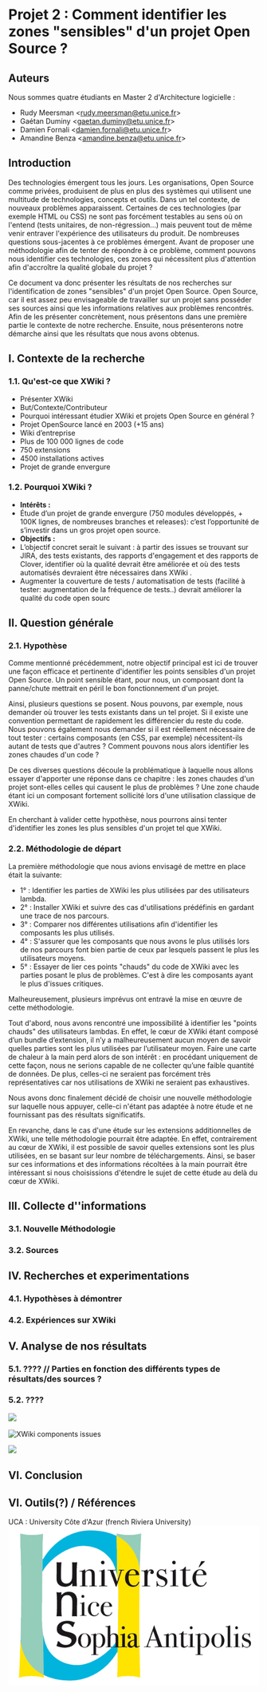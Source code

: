 # Projet 2 : Comment identifier les zones "sensibles" d'un projet Open Source ?

## Auteurs 

Nous sommes quatre étudiants en Master 2 d'Architecture logicielle : 

* Rudy Meersman &lt;rudy.meersman@etu.unice.fr&gt;
* Gaétan Duminy &lt;gaetan.duminy@etu.unice.fr&gt;
* Damien Fornali &lt;damien.fornali@etu.unice.fr&gt;
* Amandine Benza &lt;amandine.benza@etu.unice.fr&gt;

## Introduction

Des technologies émergent tous les jours. Les organisations, Open Source comme privées, produisent de plus en plus des systèmes qui utilisent une multitude de technologies, concepts et outils. Dans un tel contexte, de nouveaux problèmes apparaissent. Certaines de ces technologies \(par exemple HTML ou CSS\) ne sont pas forcément testables au sens où on l'entend \(tests unitaires, de non-régression...\) mais peuvent tout de même venir entraver l'expérience des utilisateurs du produit. De nombreuses questions sous-jacentes à ce problèmes émergent. Avant de proposer une méthodologie afin de tenter de répondre à ce problème, comment pouvons nous identifier ces technologies, ces zones qui nécessitent plus d'attention afin d'accroître la qualité globale du projet ?

Ce document va donc présenter les résultats de nos recherches sur l'identification de zones "sensibles" d'un projet Open Source. Open Source, car il est assez peu envisageable de travailler sur un projet sans posséder ses sources ainsi que les informations relatives aux problèmes rencontrés. Afin de les présenter concrètement, nous présentons dans une première partie le contexte de notre recherche. Ensuite, nous présenterons notre démarche ainsi que les résultats que nous avons obtenus.

## I. Contexte de la recherche

### 1.1. Qu'est-ce que XWiki ? <a id="docs-internal-guid-e7045e26-7fff-fbe0-966c-c04c74baeec5"></a>

* Présenter XWiki
* But/Contexte/Contributeur
* Pourquoi intéressant étudier XWiki et projets Open Source en général ? 
* Projet OpenSource lancé en 2003 \(+15 ans\)
* Wiki d’entreprise
* Plus de 100 000 lignes de code
* 750 extensions
* 4500 installations actives
* Projet de grande envergure

### 1.2. Pourquoi XWiki ?

* **Intérêts :**
* Étude d’un projet de grande envergure \(750 modules développés, + 100K lignes, de nombreuses branches et releases\): c’est l’opportunité de s’investir dans un gros projet open source. 
* **Objectifs :** 
* L’objectif concret serait le suivant : à partir des issues se trouvant sur JIRA, des tests existants, des rapports d'engagement et des rapports de Clover, identifier où la qualité devrait être améliorée et où des tests automatisés devraient être nécessaires dans XWiki .
* Augmenter la couverture de tests / automatisation de tests \(facilité à tester: augmentation de la fréquence de tests..\) devrait améliorer la qualité du code open sourc

## II. Question générale

### 2.1.  Hypothèse <a id="docs-internal-guid-51382e29-7fff-2108-5bbb-1ef6c6d7fddd"></a>

Comme mentionné précédemment, notre objectif principal est ici de trouver une façon efficace et pertinente d'identifier les points sensibles d'un projet Open Source. Un point sensible étant, pour nous, un composant dont la panne/chute mettrait en péril le bon fonctionnement d'un projet.

Ainsi, plusieurs questions se posent. Nous pouvons, par exemple, nous demander où trouver les tests existants dans un tel projet. Si il existe une convention permettant de rapidement les différencier du reste du code. Nous pouvons également nous demander si il est réellement nécessaire de tout tester : certains composants \(en CSS, par exemple\) nécessitent-ils autant de tests que d'autres ? Comment pouvons nous alors identifier les zones chaudes d'un code ?

De ces diverses questions découle la problématique à laquelle nous allons essayer d'apporter une réponse dans ce chapitre : les zones chaudes d'un projet sont-elles celles qui causent le plus de problèmes ? Une zone chaude étant ici un composant fortement sollicité lors d'une utilisation classique de XWiki.

En cherchant à valider cette hypothèse, nous pourrons ainsi tenter d'identifier les zones les plus sensibles d'un projet tel que XWiki.

### 2.2. Méthodologie de départ

La première méthodologie que nous avions envisagé de mettre en place était la suivante:

* 1° : Identifier les parties de XWiki les plus utilisées par des utilisateurs lambda.
* 2° : Installer XWiki et suivre des cas d'utilisations prédéfinis en gardant une trace de nos parcours.
* 3° : Comparer nos différentes utilisations afin d'identifier les composants les plus utilisés.
* 4° : S'assurer que les composants que nous avons le plus utilisés lors de nos parcours font bien partie de ceux par lesquels passent le plus les utilisateurs moyens.
* 5° : Essayer de lier ces points "chauds" du code de XWiki avec les parties posant le plus de problèmes. C'est à dire les composants ayant le plus d'issues critiques.

Malheureusement, plusieurs imprévus ont entravé la mise en œuvre de cette méthodologie.

Tout d'abord, nous avons rencontré une impossibilité à identifier les "points chauds" des utilisateurs lambdas. En effet, le cœur de XWiki étant composé d’un bundle d’extension, il n’y a malheureusement aucun moyen de savoir quelles parties sont les plus utilisées par l’utilisateur moyen. Faire une carte de chaleur à la main perd alors de son intérêt : en procédant uniquement de cette façon, nous ne serions capable de ne collecter qu’une faible quantité de données. De plus, celles-ci ne seraient pas forcément très représentatives car nos utilisations de XWiki ne seraient pas exhaustives.

Nous avons donc finalement décidé de choisir une nouvelle méthodologie sur laquelle nous appuyer, celle-ci n'étant pas adaptée à notre étude et ne fournissant pas des résultats significatifs. 

En revanche, dans le cas d'une étude sur les extensions additionnelles de XWiki, une telle méthodologie pourrait être adaptée. En effet, contrairement au cœur de XWiki, il est possible de savoir quelles extensions sont les plus utilisées, en se basant sur leur nombre de téléchargements. Ainsi, se baser sur ces informations et des informations récoltées à la main pourrait être intéressant si nous choisissions d'étendre le sujet de cette étude au delà du cœur de XWiki.

## III. Collecte d''informations

### 3.1.  Nouvelle Méthodologie <a id="docs-internal-guid-51382e29-7fff-2108-5bbb-1ef6c6d7fddd"></a>

### 3.2.  Sources <a id="docs-internal-guid-51382e29-7fff-2108-5bbb-1ef6c6d7fddd"></a>

## IV. Recherches et experimentations

### 4.1. Hypothèses à démontrer <a id="docs-internal-guid-51382e29-7fff-2108-5bbb-1ef6c6d7fddd"></a>

### 4.2.  Expériences sur XWiki <a id="docs-internal-guid-51382e29-7fff-2108-5bbb-1ef6c6d7fddd"></a>

## V. Analyse de nos résultats

### 5.1. ???? // Parties en fonction des différents types de résultats/des sources ? <a id="docs-internal-guid-51382e29-7fff-2108-5bbb-1ef6c6d7fddd"></a>

### 5.2. ???? <a id="docs-internal-guid-51382e29-7fff-2108-5bbb-1ef6c6d7fddd"></a>

![](https://lh4.googleusercontent.com/wDkJcwofr25OJ468L0WWyRfI5Vbhn4M5YFN8SWRF989OMnRW_pFhsWC9f4oCm0hviZqjU7-2BOMwg4EVKd4m4BBLsSgL9-JpK6_BHWQqHcvcuyB30isNqORVeBJeX4G8a4hso7Up)

![XWiki components issues](https://lh6.googleusercontent.com/aQAXC5tdJANK-tJ-5yhXHY5sqmIBpZ8-UhLoybQ6agKSH9NNIpk4YOkNGC2FgyHgbac90q1KkwY2RMipSfBTiZW3ux1_YkNa1Mnh0969gEj5w0Gx3D04lZQF5qm9qyQ3Ctn1nQsq)

![](https://lh6.googleusercontent.com/3VCprCHxCBPLG9PrU0x2sRIdlp5UDA7FhcjUQgyf-w0MxtB9rwpbFU9S0aINDIoQwVzCtkyz2viSuTknpjYI_TOEwdxBrfbMgB-8R1qnUPGDmkCpyYoUrFF538KBMbISVfdo3hGG)

## VI. Conclusion 

## VI. Outils\(?\) / Références

UCA : University Côte d'Azur \(french Riviera University\)![](../.gitbook/assets/logo_uns%20%281%29.png)

